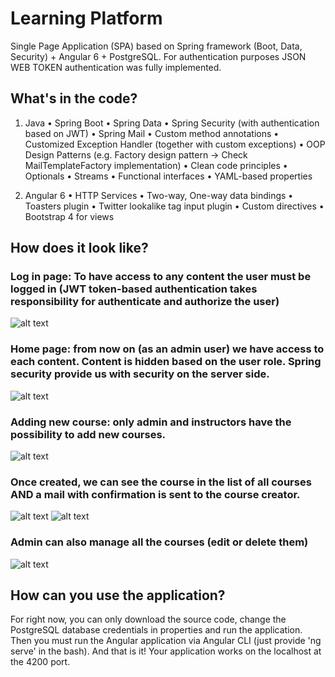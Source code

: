 # Learning Platform
Single Page Application (SPA) based on Spring framework (Boot, Data, Security) + Angular 6 + PostgreSQL. For authentication purposes JSON WEB TOKEN authentication was fully implemented.

## What's in the code?
1.	Java
•	Spring Boot
•	Spring Data
•	Spring Security (with authentication based on JWT)
•	Spring Mail
•	Custom method annotations 
•	Customized Exception Handler (together with custom exceptions)
•	OOP Design Patterns (e.g. Factory design pattern -> Check MailTemplateFactory implementation)
•	Clean code principles
•	Optionals
•	Streams
•	Functional interfaces
•	YAML-based properties

2.	Angular 6
•	HTTP Services
•	Two-way, One-way data bindings
•	Toasters plugin
•	Twitter lookalike tag input plugin
•	Custom directives
•	Bootstrap 4 for views

## How does it look like?
### Log in page: To have access to any content the user must be logged in (JWT token-based authentication takes responsibility for authenticate and authorize the user)
![alt text](https://i.imgur.com/b6HOZVe.png)

### Home page: from now on (as an admin user) we have access to each content. Content is hidden based on the user role. Spring security provide us with security on the server side. 
![alt text](https://i.imgur.com/z1r3xxx.png)

### Adding new course: only admin and instructors have the possibility to add new courses. 
![alt text](https://i.imgur.com/8C77Jf3.png)

### Once created, we can see the course in the list of all courses AND a mail with confirmation is sent to the course creator.
![alt text](https://i.imgur.com/akQrYxc.png)
![alt text](https://i.imgur.com/QVMzm2c.png)

### Admin can also manage all the courses (edit or delete them)
![alt text](https://i.imgur.com/CIgR14u.png)

## How can you use the application?
For right now, you can only download the source code, change the PostgreSQL database credentials in properties and run the application.
Then you must run the Angular application via Angular CLI (just provide 'ng serve' in the bash). And that is it! Your application works on the localhost at the 4200 port.


